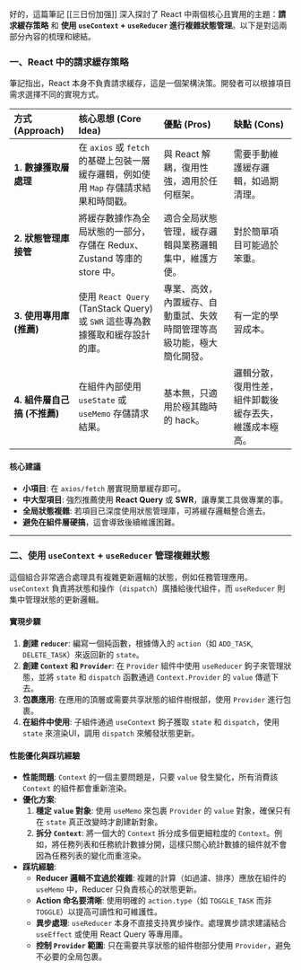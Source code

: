 好的，這篇筆記 [[三日份加强]] 深入探討了 React 中兩個核心且實用的主題：**請求緩存策略** 和 **使用 `useContext` + `useReducer` 進行複雜狀態管理**。以下是對這兩部分內容的梳理和總結。

### 一、React 中的請求緩存策略

筆記指出，React 本身不負責請求緩存，這是一個架構決策。開發者可以根據項目需求選擇不同的實現方式。

| 方式 (Approach) | 核心思想 (Core Idea) | 優點 (Pros) | 缺點 (Cons) |
| :--- | :--- | :--- | :--- |
| **1. 數據獲取層處理** | 在 `axios` 或 `fetch` 的基礎上包裝一層緩存邏輯，例如使用 `Map` 存儲請求結果和時間戳。 | 與 React 解耦，復用性強，適用於任何框架。 | 需要手動維護緩存邏輯，如過期清理。 |
| **2. 狀態管理庫接管** | 將緩存數據作為全局狀態的一部分，存儲在 Redux、Zustand 等庫的 store 中。 | 適合全局狀態管理，緩存邏輯與業務邏輯集中，維護方便。 | 對於簡單項目可能過於笨重。 |
| **3. 使用專用庫 (推薦)** | 使用 `React Query` (TanStack Query) 或 `SWR` 這些專為數據獲取和緩存設計的庫。 | 專業、高效，內置緩存、自動重試、失效時間管理等高級功能，極大簡化開發。 | 有一定的學習成本。 |
| **4. 組件層自己搞 (不推薦)** | 在組件內部使用 `useState` 或 `useMemo` 存儲請求結果。 | 基本無，只適用於極其臨時的 hack。 | 邏輯分散，復用性差，組件卸載後緩存丟失，維護成本極高。 |

#### 核心建議

*   **小項目**: 在 `axios/fetch` 層實現簡單緩存即可。
*   **中大型項目**: 強烈推薦使用 **React Query** 或 **SWR**，讓專業工具做專業的事。
*   **全局狀態複雜**: 若項目已深度使用狀態管理庫，可將緩存邏輯整合進去。
*   **避免在組件層硬搞**，這會導致後續維護困難。

---

### 二、使用 `useContext` + `useReducer` 管理複雜狀態

這個組合非常適合處理具有複雜更新邏輯的狀態，例如任務管理應用。`useContext` 負責將狀態和操作（`dispatch`）廣播給後代組件，而 `useReducer` 則集中管理狀態的更新邏輯。

#### 實現步驟

1.  **創建 `reducer`**: 編寫一個純函數，根據傳入的 `action`（如 `ADD_TASK`, `DELETE_TASK`）來返回新的 `state`。
2.  **創建 `Context` 和 `Provider`**: 在 `Provider` 組件中使用 `useReducer` 鉤子來管理狀態，並將 `state` 和 `dispatch` 函數通過 `Context.Provider` 的 `value` 傳遞下去。
3.  **包裹應用**: 在應用的頂層或需要共享狀態的組件樹根部，使用 `Provider` 進行包裹。
4.  **在組件中使用**: 子組件通過 `useContext` 鉤子獲取 `state` 和 `dispatch`，使用 `state` 來渲染UI，調用 `dispatch` 來觸發狀態更新。

#### 性能優化與踩坑經驗

*   **性能問題**: `Context` 的一個主要問題是，只要 `value` 發生變化，所有消費該 `Context` 的組件都會重新渲染。
*   **優化方案**:
    1.  **穩定 `value` 對象**: 使用 `useMemo` 來包裹 `Provider` 的 `value` 對象，確保只有在 `state` 真正改變時才創建新對象。
    2.  **拆分 `Context`**: 將一個大的 `Context` 拆分成多個更細粒度的 `Context`。例如，將任務列表和任務統計數據分開，這樣只關心統計數據的組件就不會因為任務列表的變化而重渲染。
*   **踩坑經驗**:
    *   **Reducer 邏輯不宜過於複雜**: 複雜的計算（如過濾、排序）應放在組件的 `useMemo` 中，Reducer 只負責核心的狀態更新。
    *   **Action 命名要清晰**: 使用明確的 `action.type`（如 `TOGGLE_TASK` 而非 `TOGGLE`）以提高可讀性和可維護性。
    *   **異步處理**: `useReducer` 本身不直接支持異步操作。處理異步請求建議結合 `useEffect` 或使用 React Query 等專用庫。
    *   **控制 `Provider` 範圍**: 只在需要共享狀態的組件樹部分使用 `Provider`，避免不必要的全局包裹。